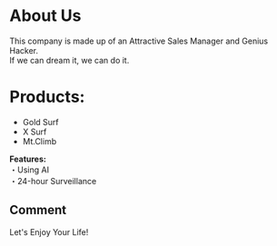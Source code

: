 # About Us
This company is made up of an Attractive Sales Manager and Genius Hacker.  
If we can dream it, we can do it.  

# Products:
- Gold Surf
- X Surf
- Mt.Climb

__Features:__  
 ・Using AI  
 ・24-hour Surveillance  

## Comment
Let's Enjoy Your Life!

